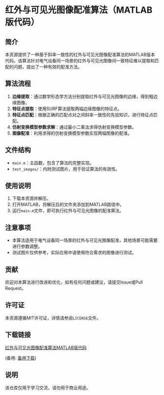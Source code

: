 # 红外与可见光图像配准算法（MATLAB版代码）

## 简介

本资源提供了一种基于斜率一致性的红外与可见光图像配准算法的MATLAB版本代码。该算法针对电气设备同一场景的红外与可见光图像间一致特征难以提取和匹配的问题，提出了一种有效的配准方法。

## 算法流程

1. **边缘提取**：通过数学形态学方法分别提取红外与可见光图像的边缘，得到粗边缘图像。
2. **特征点提取**：使用SURF算法提取两幅边缘图像的特征点。
3. **特征点匹配**：根据正确的匹配点对之间斜率一致性的先验知识，进行特征点匹配。
4. **仿射变换模型参数求解**：通过最小二乘法求得仿射变换模型参数。
5. **图像配准**：利用求得的仿射变换模型参数实现两幅图像的配准。

## 文件结构

- `main.m`：主函数，包含了算法的完整实现。
- `test_images/`：内附测试图片，用于验证算法的有效性。

## 使用说明

1. 下载本资源并解压。
2. 打开MATLAB，将解压后的文件夹添加到MATLAB路径中。
3. 运行`main.m`文件，即可执行红外与可见光图像的配准算法。

## 注意事项

- 本算法适用于电气设备同一场景的红外与可见光图像配准，其他场景可能需要进行参数调整。
- 测试图片仅供参考，实际应用中请使用符合需求的图像进行测试。

## 贡献

欢迎对本算法进行改进和优化，如有任何问题或建议，请提交Issue或Pull Request。

## 许可证

本资源遵循MIT许可证，详情请参阅`LICENSE`文件。

## 下载链接
[红外与可见光图像配准算法MATLAB版代码](https://pan.quark.cn/s/0f0397bf6211) 

(备用: [备用下载](https://pan.baidu.com/s/1YyRdzWtil_mZv3vT-sEozQ?pwd=1234))

## 说明

该仓库仅用于学习交流，请勿用于商业用途。

